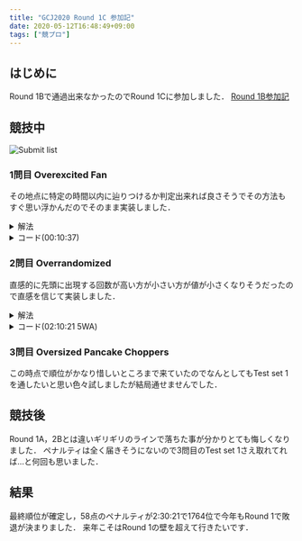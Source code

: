 ```yaml
---
title: "GCJ2020 Round 1C 参加記"
date: 2020-05-12T16:48:49+09:00
tags: ["競プロ"]
---
```

## はじめに

Round 1Bで通過出来なかったのでRound 1Cに参加しました．
[Round 1B参加記](../gcj2020_r1b)

## 競技中

![Submit list](submitlist.jpg)

### 1問目 Overexcited Fan

その地点に特定の時間以内に辿りつけるか判定出来れば良さそうでその方法もすぐ思い浮かんだのでそのまま実装しました．

<details><summary>解法</summary>
移動する度にその点のX,Y座標の和が経過時間以下かどうか確認し，小さければその時点で到達可能で到達可能な点が無ければ不可能です．
</details>

<details><summary>コード(00:10:37)</summary>

| ID   | Verdict   | Score |
| ---- | --------- | ----- |
| 1    | AC        | 4/4   |
| 2    | AC        | 6/6   |
| 3    | AC        | 12/12 |

```cpp
#include <bits/stdc++.h>
using namespace std;
using i64 = long long;
#define endl "\n"

int main()
{
  int T;
  cin >> T;
  for (i64 _ = 1; _ <= T; _++)
  {
    i64 X, Y;
    string S;
    cin >> X >> Y >> S;
    for (i64 i = 0; i < S.size(); i++)
    {
      if (S[i] == 'N')
        Y++;
      else if (S[i] == 'S')
        Y--;
      else if (S[i] == 'W')
        X--;
      else
        X++;
      if (abs(X) + abs(Y) <= i + 1)
      {
        cout << "Case #" << _ << ": " << i + 1 << endl;
        goto fin;
      }
    }
    cout << "Case #" << _ << ": "
         << "IMPOSSIBLE" << endl;
  fin:;
  }
  return 0;
}
```

</details>

### 2問目 Overrandomized

直感的に先頭に出現する回数が高い方が小さい方が値が小さくなりそうだったので直感を信じて実装しました．

<details><summary>解法</summary>
先頭での出現回数から1~9の値を確定し，最後に使われてないのが0に確定します．
</details>

<details><summary>コード(02:10:21 5WA)</summary>

| ID   | Verdict   | Score |
| ---- | --------- | ----- |
| 1    | AC        | 9/9   |
| 2    | AC        | 10/10 |
| 3    | AC        | 17/17 |

```cpp
#include <bits/stdc++.h>
using namespace std;
using i64 = long long;
#define endl "\n"

int main()
{
  int T;
  cin >> T;
  for (i64 _ = 1; _ <= T; _++)
  {
    i64 U;
    cin >> U;
    vector<vector<char>> res(10);
    set<char> tt;
    map<char, i64> s3;
    for (i64 i = 0; i < 10000; i++)
    {
      string M, R;
      cin >> M >> R;
      for (char j : R)
        tt.insert(j);
      s3[R[0]]++;
    }
    string ans;
    set<char> use;
    vector<pair<i64, char>> list;
    for (pair<char, i64> i : s3)
    {
      list.push_back({i.second, i.first});
      use.insert(i.first);
    }
    sort(list.rbegin(), list.rend());
    for (pair<i64, char> i : list)
      ans += i.second;
    for (char j : tt)
      if (use.count(j) == 0)
      {
        ans = j + ans;
        break;
      }
    cout << "Case #" << _ << ": " << ans << endl;
  }
  return 0;
}
```

</details>

### 3問目 Oversized Pancake Choppers

この時点で順位がかなり惜しいところまで来ていたのでなんとしてもTest set 1を通したいと思い色々試しましたが結局通せませんでした．

## 競技後

Round 1A，2Bとは違いギリギリのラインで落ちた事が分かりとても悔しくなりました．
ペナルティは全く届きそうにないので3問目のTest set 1さえ取れてれば...と何回も思いました．

## 結果

最終順位が確定し，58点のペナルティが2:30:21で1764位で今年もRound 1で敗退が決まりました．
来年こそはRound 1の壁を超えて行きたいです．
